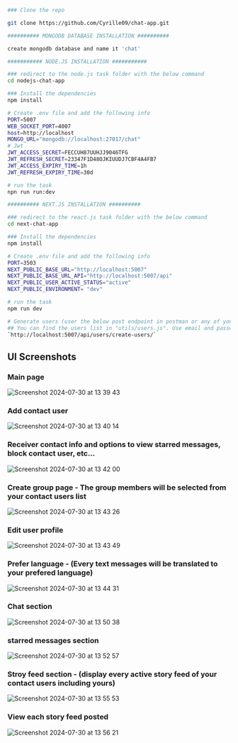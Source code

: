 ```bash
### Clone the repo

git clone https://github.com/Cyrille09/chat-app.git

########## MONGODB DATABASE INSTALLATION ##########

create mongodb database and name it 'chat'

########### NODE.JS INSTALLATION ###########

### redirect to the node.js task folder with the below command
cd nodejs-chat-app

### Install the dependencies
npm install

# Create .env file and add the following info
PORT=5007
WEB_SOCKET_PORT=4007
host=http://localhost
MONGO_URL="mongodb://localhost:27017/chat"
# Jwt
JWT_ACCESS_SECRET=FECCUH87UUHJJ9046TFG
JWT_REFRESH_SECRET=23347F1D48OJKIUUDJ7CBF4A4FB7
JWT_ACCESS_EXPIRY_TIME=1h
JWT_REFRESH_EXPIRY_TIME=30d

# run the task
npn run run:dev

########## NEXT.JS INSTALLATION ##########

### redirect to the react.js task folder with the below command
cd next-chat-app

### Install the dependencies
npm install

# Create .env file and add the following info
PORT=3503
NEXT_PUBLIC_BASE_URL="http://localhost:5007"
NEXT_PUBLIC_BASE_URL_API="http://localhost:5007/api"
NEXT_PUBLIC_USER_ACTIVE_STATUS="active"
NEXT_PUBLIC_ENVIRONMENT= "dev"

# run the task
npm run dev

# Generate users (user the below post endpoint in postman or any of your prefer test API platform to generate 100 users)
## You can find the users list in "utils/users.js". Use email and password of an record to login
`http://localhost:5007/api/users/create-users/`

```

## UI Screenshots

### Main page

![Screenshot 2024-07-30 at 13 39 43](https://github.com/user-attachments/assets/ed3d60a9-5fa0-4a4e-8875-8a720f8a1f02)

### Add contact user

![Screenshot 2024-07-30 at 13 40 14](https://github.com/user-attachments/assets/d64ceeec-7f0e-4267-a0e2-11d9aebf8934)

### Receiver contact info and options to view starred messages, block contact user, etc...

![Screenshot 2024-07-30 at 13 42 00](https://github.com/user-attachments/assets/bdf94b32-83a4-417f-9144-89fad82ccf88)

### Create group page - The group members will be selected from your contact users list

![Screenshot 2024-07-30 at 13 43 26](https://github.com/user-attachments/assets/a71eab44-7a28-4500-843a-1ff13fc202c7)

### Edit user profile

![Screenshot 2024-07-30 at 13 43 49](https://github.com/user-attachments/assets/0f5faa24-4b55-485c-a633-0be128f30fb0)

### Prefer language - (Every text messages will be translated to your prefered language)

![Screenshot 2024-07-30 at 13 44 31](https://github.com/user-attachments/assets/d6bd15b7-dde6-43bc-a2f8-d6de40c2993f)

### Chat section

![Screenshot 2024-07-30 at 13 50 38](https://github.com/user-attachments/assets/bea94c9d-6738-4baf-a2cc-697bb0be632e)

### starred messages section

![Screenshot 2024-07-30 at 13 52 57](https://github.com/user-attachments/assets/a19ad8ba-7ff5-4f95-b1e8-1fe10b817ac8)

### Stroy feed section - (display every active story feed of your contact users including yours)

![Screenshot 2024-07-30 at 13 55 53](https://github.com/user-attachments/assets/6d3df72c-56e3-4501-8fbc-c8d940cf9059)

### View each story feed posted

![Screenshot 2024-07-30 at 13 56 21](https://github.com/user-attachments/assets/aa727910-f3ef-4bcd-a9ed-089feb261382)
